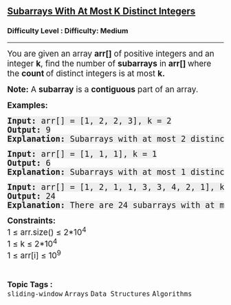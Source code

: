 <h2><a href="https://www.geeksforgeeks.org/problems/subarrays-with-at-most-k-distinct-integers/1">Subarrays With At Most K Distinct Integers</a></h2><h3>Difficulty Level : Difficulty: Medium</h3><hr><div class="problems_problem_content__Xm_eO"><p><span style="font-size: 14pt;">You are given an array&nbsp;<strong>arr[]</strong>&nbsp;of positive integers and an integer&nbsp;<strong>k</strong>, find the number of&nbsp;<strong>subarrays</strong>&nbsp;in&nbsp;<strong>arr[]&nbsp;</strong>where the <strong>count </strong>of distinct integers is at most <strong>k.</strong></span></p>
<p><span style="font-size: 14pt;"><strong>Note:</strong>&nbsp;A&nbsp;<strong>subarray</strong>&nbsp;is a&nbsp;<strong>contiguous</strong>&nbsp;part of an array.</span></p>
<p><span style="font-size: 14pt;"><strong>Examples:</strong></span></p>
<pre><span style="font-size: 14pt;"><strong style="background-color: #eeeeee;">Input: </strong><span style="background-color: #eeeeee;">arr[] = [1, 2, 2, 3], k = 2</span><br style="background-color: #eeeeee;"><strong style="background-color: #eeeeee;">Output:</strong><span style="background-color: #eeeeee;"> 9</span><br style="background-color: #eeeeee;"><strong style="background-color: #eeeeee;">Explanation:</strong><span style="background-color: #eeeeee;"> Subarrays with at most 2 distinct elements are: [1], [2], [2], [3], [1, 2], [2, 2], [2, 3], [1, 2, 2] and [2, 2, 3].</span></span></pre>
<pre><span style="font-size: 14pt;"><strong style="background-color: #eeeeee;">Input: </strong><span style="background-color: #eeeeee;">arr[] = [1, 1, 1], k = 1</span></span><br style="font-size: 18px; background-color: #eeeeee;"><span style="font-size: 14pt;"><strong style="background-color: #eeeeee;">Output: </strong><span style="background-color: #eeeeee;">6<br><strong>Explanation:</strong> Subarrays with at most 1 distinct element are: [1], [1], [1], [1, 1], [1, 1] and [1, 1, 1].</span></span></pre>
<pre><span style="font-size: 14pt;"><strong style="background-color: #eeeeee;">Input: </strong><span style="background-color: #eeeeee;">arr[] = [1, 2, 1, 1, 3, 3, 4, 2, 1], k = 2</span></span><br style="font-size: 18px; background-color: #eeeeee;"><span style="font-size: 14pt;"><strong style="background-color: #eeeeee;">Output: </strong><span style="background-color: #eeeeee;">24<br><strong>Explanation:</strong> There are 24 subarrays with at most 2 distinct elements.</span></span></pre>
<p><span style="font-size: 14pt;"><strong>Constraints:</strong><br>1 ≤ arr.size() ≤ 2*10<sup>4</sup><br>1 ≤ k ≤ 2*10<sup>4</sup><br>1 ≤ arr[i] ≤ 10<sup>9</sup></span></p></div><br><p><span style=font-size:18px><strong>Topic Tags : </strong><br><code>sliding-window</code>&nbsp;<code>Arrays</code>&nbsp;<code>Data Structures</code>&nbsp;<code>Algorithms</code>&nbsp;